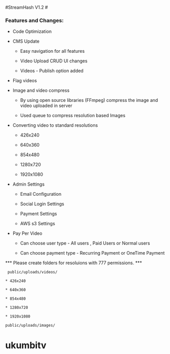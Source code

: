 #StreamHash V1.2 #

### Features and Changes: ###

* Code Optimization

* CMS Update

	* Easy navigation for all features

	* Video Upload CRUD UI changes

	* Videos - Publish option added

* Flag videos

* Image and video compress
	
	* By using open source libraries (FFmpeg) compress the image and video uploaded in server

	* Used queue to compress resolution based Images

* Converting video to standard resolutions

	* 426x240

	* 640x360

	* 854x480

	* 1280x720

	* 1920x1080

* Admin Settings
	
	* Email Configuration

	* Social Login Settings

	* Payment Settings

	* AWS s3 Settings

* Pay Per Video
	
	* Can choose user type - All users , Paid Users or Normal users

	* Can choose payment type - Recurring Payment or OneTime Payment

*** Please create folders for resoluions with 777 permissions. ***

<code> public/uploads/videos/ </code>

	* 426x240

	* 640x360

	* 854x480

	* 1280x720

	* 1920x1080


<code>public/uploads/images/ </code>



# ukumbitv
